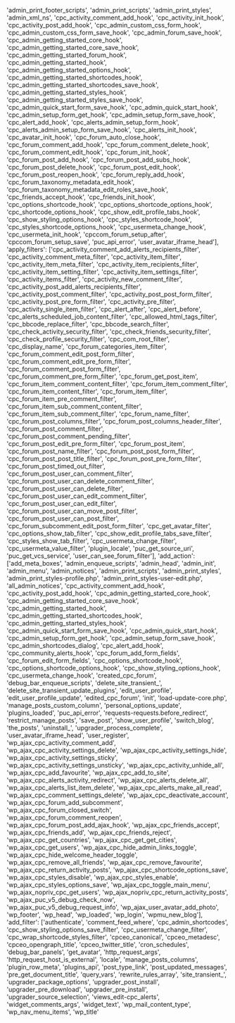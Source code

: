 'admin_print_footer_scripts',
  'admin_print_scripts',
  'admin_print_styles',
  'admin_xml_ns',
  'cpc_activity_comment_add_hook',
  'cpc_activity_init_hook',
  'cpc_activity_post_add_hook',
  'cpc_admin_custom_css_form_hook',
  'cpc_admin_custom_css_form_save_hook',
  'cpc_admin_forum_save_hook',
  'cpc_admin_getting_started_core_hook',
  'cpc_admin_getting_started_core_save_hook',
  'cpc_admin_getting_started_forum_hook',
  'cpc_admin_getting_started_hook',
  'cpc_admin_getting_started_options_hook',
  'cpc_admin_getting_started_shortcodes_hook',
  'cpc_admin_getting_started_shortcodes_save_hook',
  'cpc_admin_getting_started_styles_hook',
  'cpc_admin_getting_started_styles_save_hook',
  'cpc_admin_quick_start_form_save_hook',
  'cpc_admin_quick_start_hook',
  'cpc_admin_setup_form_get_hook',
  'cpc_admin_setup_form_save_hook',
  'cpc_alert_add_hook',
  'cpc_alerts_admin_setup_form_hook',
  'cpc_alerts_admin_setup_form_save_hook',
  'cpc_alerts_init_hook',
  'cpc_avatar_init_hook',
  'cpc_forum_auto_close_hook',
  'cpc_forum_comment_add_hook',
  'cpc_forum_comment_delete_hook',
  'cpc_forum_comment_edit_hook',
  'cpc_forum_init_hook',
  'cpc_forum_post_add_hook',
  'cpc_forum_post_add_subs_hook',
  'cpc_forum_post_delete_hook',
  'cpc_forum_post_edit_hook',
  'cpc_forum_post_reopen_hook',
  'cpc_forum_reply_add_hook',
  'cpc_forum_taxonomy_metadata_edit_hook',
  'cpc_forum_taxonomy_metadata_edit_roles_save_hook',
  'cpc_friends_accept_hook',
  'cpc_friends_init_hook',
  'cpc_options_shortcode_hook',
  'cpc_options_shortcode_options_hook',
  'cpc_shortcode_options_hook',
  'cpc_show_edit_profile_tabs_hook',
  'cpc_show_styling_options_hook',
  'cpc_styles_shortcode_hook',
  'cpc_styles_shortcode_options_hook',
  'cpc_usermeta_change_hook',
  'cpc_usermeta_init_hook',
  'cpccom_forum_setup_after',
  'cpccom_forum_setup_save',
  'puc_api_error',
  'user_avatar_iframe_head'],
 'apply_filters': ['cpc_activity_comment_add_alerts_recipients_filter',
  'cpc_activity_comment_meta_filter',
  'cpc_activity_item_filter',
  'cpc_activity_item_meta_filter',
  'cpc_activity_item_recipients_filter',
  'cpc_activity_item_setting_filter',
  'cpc_activity_item_settings_filter',
  'cpc_activity_items_filter',
  'cpc_activity_new_comment_filter',
  'cpc_activity_post_add_alerts_recipients_filter',
  'cpc_activity_post_comment_filter',
  'cpc_activity_post_post_form_filter',
  'cpc_activity_post_pre_form_filter',
  'cpc_activity_pre_filter',
  'cpc_activity_single_item_filter',
  'cpc_alert_after',
  'cpc_alert_before',
  'cpc_alerts_scheduled_job_content_filter',
  'cpc_allowed_html_tags_filter',
  'cpc_bbcode_replace_filter',
  'cpc_bbcode_search_filter',
  'cpc_check_activity_security_filter',
  'cpc_check_friends_security_filter',
  'cpc_check_profile_security_filter',
  'cpc_com_root_filter',
  'cpc_display_name',
  'cpc_forum_categories_item_filter',
  'cpc_forum_comment_edit_post_form_filter',
  'cpc_forum_comment_edit_pre_form_filter',
  'cpc_forum_comment_post_form_filter',
  'cpc_forum_comment_pre_form_filter',
  'cpc_forum_get_post_item',
  'cpc_forum_item_comment_content_filter',
  'cpc_forum_item_comment_filter',
  'cpc_forum_item_content_filter',
  'cpc_forum_item_filter',
  'cpc_forum_item_pre_comment_filter',
  'cpc_forum_item_sub_comment_content_filter',
  'cpc_forum_item_sub_comment_filter',
  'cpc_forum_name_filter',
  'cpc_forum_post_columns_filter',
  'cpc_forum_post_columns_header_filter',
  'cpc_forum_post_comment_filter',
  'cpc_forum_post_comment_pending_filter',
  'cpc_forum_post_edit_pre_form_filter',
  'cpc_forum_post_item',
  'cpc_forum_post_name_filter',
  'cpc_forum_post_post_form_filter',
  'cpc_forum_post_post_title_filter',
  'cpc_forum_post_pre_form_filter',
  'cpc_forum_post_timed_out_filter',
  'cpc_forum_post_user_can_comment_filter',
  'cpc_forum_post_user_can_delete_comment_filter',
  'cpc_forum_post_user_can_delete_filter',
  'cpc_forum_post_user_can_edit_comment_filter',
  'cpc_forum_post_user_can_edit_filter',
  'cpc_forum_post_user_can_move_post_filter',
  'cpc_forum_post_user_can_post_filter',
  'cpc_forum_subcomment_edit_post_form_filter',
  'cpc_get_avatar_filter',
  'cpc_options_show_tab_filter',
  'cpc_show_edit_profile_tabs_save_filter',
  'cpc_styles_show_tab_filter',
  'cpc_usermeta_change_filter',
  'cpc_usermeta_value_filter',
  'plugin_locale',
  'puc_get_source_uri',
  'puc_get_vcs_service',
  'user_can_see_forum_filter'],
 'add_action': ['add_meta_boxes',
  'admin_enqueue_scripts',
  'admin_head',
  'admin_init',
  'admin_menu',
  'admin_notices',
  'admin_print_scripts',
  'admin_print_styles',
  'admin_print_styles-profile.php',
  'admin_print_styles-user-edit.php',
  'all_admin_notices',
  'cpc_activity_comment_add_hook',
  'cpc_activity_post_add_hook',
  'cpc_admin_getting_started_core_hook',
  'cpc_admin_getting_started_core_save_hook',
  'cpc_admin_getting_started_hook',
  'cpc_admin_getting_started_shortcodes_hook',
  'cpc_admin_getting_started_styles_hook',
  'cpc_admin_quick_start_form_save_hook',
  'cpc_admin_quick_start_hook',
  'cpc_admin_setup_form_get_hook',
  'cpc_admin_setup_form_save_hook',
  'cpc_admin_shortcodes_dialog',
  'cpc_alert_add_hook',
  'cpc_community_alerts_hook',
  'cpc_forum_add_form_fields',
  'cpc_forum_edit_form_fields',
  'cpc_options_shortcode_hook',
  'cpc_options_shortcode_options_hook',
  'cpc_show_styling_options_hook',
  'cpc_usermeta_change_hook',
  'created_cpc_forum',
  'debug_bar_enqueue_scripts',
  'delete_site_transient_',
  'delete_site_transient_update_plugins',
  'edit_user_profile',
  'edit_user_profile_update',
  'edited_cpc_forum',
  'init',
  'load-update-core.php',
  'manage_posts_custom_column',
  'personal_options_update',
  'plugins_loaded',
  'puc_api_error',
  'requests-requests.before_redirect',
  'restrict_manage_posts',
  'save_post',
  'show_user_profile',
  'switch_blog',
  'the_posts',
  'uninstall_',
  'upgrader_process_complete',
  'user_avatar_iframe_head',
  'user_register',
  'wp_ajax_cpc_activity_comment_add',
  'wp_ajax_cpc_activity_settings_delete',
  'wp_ajax_cpc_activity_settings_hide',
  'wp_ajax_cpc_activity_settings_sticky',
  'wp_ajax_cpc_activity_settings_unsticky',
  'wp_ajax_cpc_activity_unhide_all',
  'wp_ajax_cpc_add_favourite',
  'wp_ajax_cpc_add_to_site',
  'wp_ajax_cpc_alerts_activity_redirect',
  'wp_ajax_cpc_alerts_delete_all',
  'wp_ajax_cpc_alerts_list_item_delete',
  'wp_ajax_cpc_alerts_make_all_read',
  'wp_ajax_cpc_comment_settings_delete',
  'wp_ajax_cpc_deactivate_account',
  'wp_ajax_cpc_forum_add_subcomment',
  'wp_ajax_cpc_forum_closed_switch',
  'wp_ajax_cpc_forum_comment_reopen',
  'wp_ajax_cpc_forum_post_add_ajax_hook',
  'wp_ajax_cpc_friends_accept',
  'wp_ajax_cpc_friends_add',
  'wp_ajax_cpc_friends_reject',
  'wp_ajax_cpc_get_countries',
  'wp_ajax_cpc_get_get_cities',
  'wp_ajax_cpc_get_users',
  'wp_ajax_cpc_hide_admin_links_toggle',
  'wp_ajax_cpc_hide_welcome_header_toggle',
  'wp_ajax_cpc_remove_all_friends',
  'wp_ajax_cpc_remove_favourite',
  'wp_ajax_cpc_return_activity_posts',
  'wp_ajax_cpc_shortcode_options_save',
  'wp_ajax_cpc_styles_disable',
  'wp_ajax_cpc_styles_enable',
  'wp_ajax_cpc_styles_options_save',
  'wp_ajax_cpc_toggle_main_menu',
  'wp_ajax_nopriv_cpc_get_users',
  'wp_ajax_nopriv_cpc_return_activity_posts',
  'wp_ajax_puc_v5_debug_check_now',
  'wp_ajax_puc_v5_debug_request_info',
  'wp_ajax_user_avatar_add_photo',
  'wp_footer',
  'wp_head',
  'wp_loaded',
  'wp_login',
  'wpmu_new_blog'],
 'add_filter': ['authenticate',
  'comment_feed_where',
  'cpc_admin_shortcodes',
  'cpc_show_styling_options_save_filter',
  'cpc_usermeta_change_filter',
  'cpc_wrap_shortcode_styles_filter',
  'cpceo_canonical',
  'cpceo_metadesc',
  'cpceo_opengraph_title',
  'cpceo_twitter_title',
  'cron_schedules',
  'debug_bar_panels',
  'get_avatar',
  'http_request_args',
  'http_request_host_is_external',
  'locale',
  'manage_posts_columns',
  'plugin_row_meta',
  'plugins_api',
  'post_type_link',
  'post_updated_messages',
  'pre_get_document_title',
  'query_vars',
  'rewrite_rules_array',
  'site_transient_',
  'upgrader_package_options',
  'upgrader_post_install',
  'upgrader_pre_download',
  'upgrader_pre_install',
  'upgrader_source_selection',
  'views_edit-cpc_alerts',
  'widget_comments_args',
  'widget_text',
  'wp_mail_content_type',
  'wp_nav_menu_items',
  'wp_title'